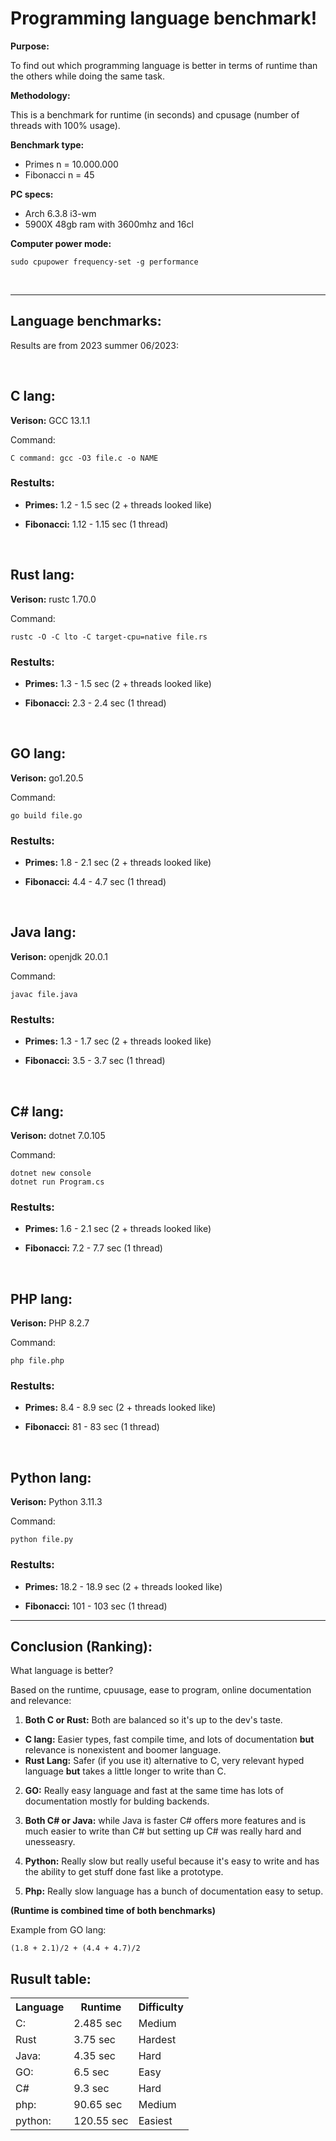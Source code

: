 # Programming language benchmark! 

**Purpose:**

To find out which programming language is better in terms of runtime than the others while doing the same task.

**Methodology:**

This is a benchmark for runtime (in seconds) and cpusage (number of threads with 100% usage).

**Benchmark type:**
* Primes n = 10.000.000 
* Fibonacci n = 45

**PC specs:**
* Arch 6.3.8 i3-wm
* 5900X 48gb ram with 3600mhz and 16cl

**Computer power mode:**

`sudo cpupower frequency-set -g performance`

<br/>
<hr/>

## **Language benchmarks:**
Results are from 2023 summer 06/2023:

<br/>

## **C lang:**

**Verison:** GCC 13.1.1

Command:

`C command: gcc -O3 file.c -o NAME`

### **Restults:**

* **Primes:** 1.2 - 1.5 sec (2 + threads looked like)

* **Fibonacci:** 1.12 - 1.15 sec (1 thread)

<br />

## **Rust lang:**

**Verison:** rustc 1.70.0

Command:

`rustc -O -C lto -C target-cpu=native file.rs`

### **Restults:**

* **Primes:** 1.3 - 1.5 sec (2 + threads looked like)

* **Fibonacci:** 2.3 - 2.4 sec (1 thread)


<br/>

## **GO lang:**

**Verison:** go1.20.5

Command:


`go build file.go`

### **Restults:**

* **Primes:** 1.8 - 2.1 sec (2 + threads looked like)

* **Fibonacci:** 4.4 - 4.7 sec (1 thread)

<br/>

## **Java lang:**

**Verison:** openjdk 20.0.1

Command:


`javac file.java`

### **Restults:**

* **Primes:** 1.3 - 1.7 sec (2 + threads looked like)

* **Fibonacci:** 3.5 - 3.7 sec (1 thread)

<br/>

## **C# lang:**

**Verison:** dotnet 7.0.105

Command:


```
dotnet new console
dotnet run Program.cs
```

### **Restults:**

* **Primes:** 1.6 - 2.1 sec (2 + threads looked like)

* **Fibonacci:** 7.2 - 7.7 sec (1 thread)

<br/>

## **PHP lang:**

**Verison:** PHP 8.2.7

Command:


`php file.php`

### **Restults:**

* **Primes:** 8.4 - 8.9 sec (2 + threads looked like)

* **Fibonacci:** 81 - 83 sec (1 thread)

<br/>

## **Python lang:**

**Verison:** Python 3.11.3

Command:

`python file.py`

### **Restults:**

* **Primes:** 18.2 - 18.9 sec (2 + threads looked like)

* **Fibonacci:** 101 - 103 sec (1 thread)

<hr/>

## Conclusion (Ranking):

What language is better?

Based on the runtime, cpuusage, ease to program, online documentation and relevance:

1. **Both C or Rust:** Both are balanced so it's up to the dev's taste.
* **C lang:** Easier types, fast compile time, and lots of documentation **but** relevance is nonexistent and boomer language.
* **Rust Lang:** Safer (if you use it) alternative to C, very relevant hyped language **but** takes a little longer to write than C.

2. **GO:** Really easy language and fast at the same time has lots of documentation mostly for bulding backends.

3. **Both C# or Java:** while Java is faster C# offers more features and is much easier to write than C# but setting up C# was really hard and unesseasry.

4. **Python:** Really slow but really useful because it's easy to write and has the ability to get stuff done fast like a prototype. 

5. **Php:** Really slow language has a bunch of documentation easy to setup.

**(Runtime is combined time of both benchmarks)**


Example from GO lang:

`(1.8 + 2.1)/2 + (4.4 + 4.7)/2`

## **Rusult table:**
<table>
<tbody>
    <th>Language</th>
    <th>Runtime</th>
    <th>Difficulty</th>
  <tr>
    <td>C:</td>
    <td>2.485 sec</td>
    <td>Medium</td>
  </tr>
  <tr>
    <td>Rust</td>
    <td>3.75 sec</td>
    <td>Hardest</td>
  </tr>
  <tr>
    <td>Java:</td>
    <td>4.35 sec</td>
    <td>Hard</td>
  </tr>
  <tr>
    <td>GO:</td>
    <td>6.5 sec</td>
    <td>Easy</td>
  </tr>

  <tr>
    <td>C#</td>
    <td>9.3 sec</td>
    <td>Hard</td>
  </tr>
  <tr>
    <td>php:</td>
    <td>90.65 sec</td>
    <td>Medium</td>
  </tr>
  <tr>
    <td>python:</td>
    <td>120.55 sec</td>
    <td>Easiest</td>
  </tr>
</tbody>
</table>